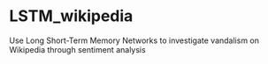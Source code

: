 # LSTM_wikipedia
Use Long Short-Term Memory Networks to investigate vandalism on Wikipedia through sentiment analysis
